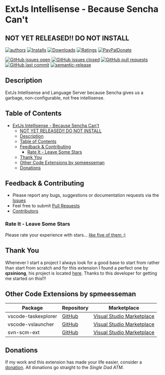 # ExtJs Intellisense - Because Sencha Can't

## NOT YET RELEASED!!  DO NOT INSTALL

[![authors](https://img.shields.io/badge/authors-scott%20meesseman-6F02B5.svg?logo=visual%20studio%20code)](https://www.littlesm.com)
[![Installs](https://vsmarketplacebadge.apphb.com/installs-short/spmeesseman.vscode-extjs.svg)](https://marketplace.visualstudio.com/items?itemName=spmeesseman.vscode-extjs)
[![Downloads](https://vsmarketplacebadge.apphb.com/downloads-short/spmeesseman.vscode-extjs.svg)](https://marketplace.visualstudio.com/items?itemName=spmeesseman.vscode-extjs)
[![Ratings](https://vsmarketplacebadge.apphb.com/rating-short/spmeesseman.vscode-extjs.svg)](https://marketplace.visualstudio.com/items?itemName=spmeesseman.vscode-extjs&ssr=false#review-details)
[![PayPalDonate](https://img.shields.io/badge/paypal-donate-green.svg)](https://www.paypal.com/cgi-bin/webscr?cmd=_donations&business=YWZXT3KE2L4BA&item_name=extjs&currency_code=USD)

[![GitHub issues open](https://img.shields.io/github/issues-raw/spmeesseman/vscode%2dextjs.svg?logo=github)](https://github.com/spmeesseman/vscode-extjs/issues)
[![GitHub issues closed](https://img.shields.io/github/issues-closed-raw/spmeesseman/vscode%2dextjs.svg?logo=github)](https://github.com/spmeesseman/vscode-extjs/issues)
[![GitHub pull requests](https://img.shields.io/github/issues-pr/spmeesseman/vscode%2dextjs.svg?logo=github)](https://github.com/spmeesseman/vscode-extjs/pulls)
[![GitHub last commit](https://img.shields.io/github/last-commit/spmeesseman/vscode%2dextjs.svg?logo=github)](https://github.com/spmeesseman/vscode-extjs)
[![semantic-release](https://img.shields.io/badge/%20%20%F0%9F%93%A6%F0%9F%9A%80-semantic--release-e10079.svg)](https://github.com/semantic-release/semantic-release)

## Description

ExtJs Intellisense and Language Server because Sencha gives us a garbage, non-configurable, not free intellisense.

## Table of Contents

- [ExtJs Intellisense - Because Sencha Can't](#extjs-intellisense---because-sencha-cant)
  - [NOT YET RELEASED!!  DO NOT INSTALL](#not-yet-released--do-not-install)
  - [Description](#description)
  - [Table of Contents](#table-of-contents)
  - [Feedback & Contributing](#feedback--contributing)
    - [Rate It - Leave Some Stars](#rate-it---leave-some-stars)
  - [Thank You](#thank-you)
  - [Other Code Extensions by spmeesseman](#other-code-extensions-by-spmeesseman)
  - [Donations](#donations)

## Feedback & Contributing

- Please report any bugs, suggestions or documentation requests via the
  [Issues](https://github.com/spmeesseman/vscode-extjs/issues)
- Feel free to submit
  [Pull Requests](https://github.com/spmeesseman/vscode-extjs/pulls)
- [Contributors](https://github.com/spmeesseman/vscode-extjs/graphs/contributors)

### Rate It - Leave Some Stars

Please rate your experience with stars... [like five of them ;)](https://marketplace.visualstudio.com/items?itemName=spmeesseman.vscode-extjs&ssr=false#review-details)

## Thank You

Whenever I start a project I always look for a good base to start from rather than start from scratch and for this extension I found a perfect one by **qzsiniong**, his project is located [here](https://github.com/qzsiniong/vscode-extjs).  Thanks to this developer for getting me started on this!!!

## Other Code Extensions by spmeesseman

| Package           | Repository                                                     | Marketplace                                                                                                          |
| ----------------- | -------------------------------------------------------------- | -------------------------------------------------------------------------------------------------------------------- |
| vscode-taskexplorer | [GitHub](https://github.com/spmeesseman/vscode-taskexplorer) | [Visual Studio Marketplace](https://marketplace.visualstudio.com/itemdetails?itemName=spmeesseman.vscode-taskexplorer) |
| vscode-vslauncher | [GitHub](https://github.com/spmeesseman/vscode-vslauncher)     | [Visual Studio Marketplace](https://marketplace.visualstudio.com/itemdetails?itemName=spmeesseman.vscode-vslauncher) |
| svn-scm-ext       | [GitHub](https://github.com/spmeesseman/svn-scm-ext)           | [Visual Studio Marketplace](https://marketplace.visualstudio.com/itemdetails?itemName=spmeesseman.svn-scm-ext)       |

## Donations

If my work and this extension has made your life easier, consider a [donation](https://www.paypal.com/cgi-bin/webscr?cmd=_donations&business=YWZXT3KE2L4BA&item_name=extjs&currency_code=USD).  All donations go straight to the *Single Dad ATM*.
